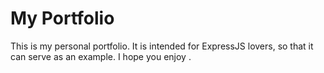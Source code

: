 # My Portfolio
This is my personal portfolio. It is intended for ExpressJS lovers, so that it can serve as an example. I hope you enjoy .
